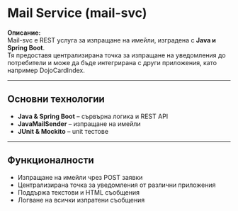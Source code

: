 # Mail Service (mail-svc)

**Описание:**  
Mail-svc е REST услуга за изпращане на имейли, изградена с **Java и Spring Boot**.   
Тя предоставя централизирана точка за изпращане на уведомления до потребители и може да бъде интегрирана с други приложения, като например DojoCardIndex.  

---

## Основни технологии  

- **Java & Spring Boot** – сървърна логика и REST API  
- **JavaMailSender** – изпращане на имейли  
- **JUnit & Mockito** – unit тестове  

---

## Функционалности

- Изпращане на имейли чрез POST заявки  
- Централизирана точка за уведомления от различни приложения  
- Поддържа текстови и HTML съобщения  
- Логване на всички изпратени съобщения  
